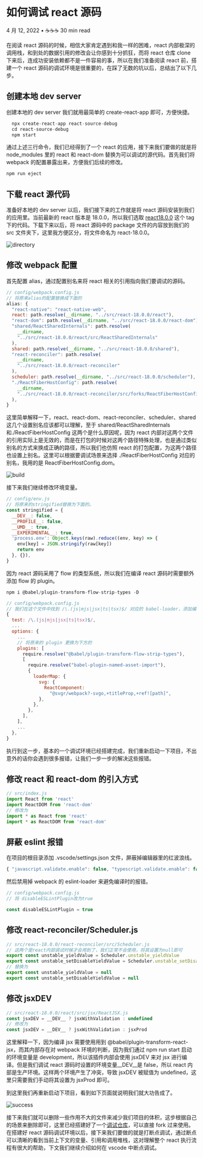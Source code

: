 # 如何调试 react 源码

4 月 12, 2022 • ☕️☕️☕️ 30 min read

在阅读 react 源码的时候，相信大家肯定遇到和我一样的困难，react 内部极深的调用栈，和到处的数据引用的修改会让你感到十分抓狂，而将 react 仓库 clone 下来后，连成功安装依赖都不是一件容易的事，所以在我们准备阅读 react 前，搭建一个 react 源码的调试环境是很重要的，在踩了无数的坑以后，总结出了以下几步。

## 创建本地 dev server

创建本地的 dev server 我们就用最简单的 create-react-app 即可，方便快捷。

```js
  npx create-react-app react-source-debug
  cd react-source-debug
  npm start
```

通过上述三行命令，我们已经得到了一个 react 的应用，接下来我们要做的就是将 node_modules 里的 react 和 react-dom 替换为可以调试的源代码。首先我们将 webpack 的配置暴露出来，方便我们后续的修改。

```js
npm run eject
```

## 下载 react 源代码

准备好本地的 dev server 以后，我们接下来的工作就是将 react 源码安装到我们的应用里。当前最新的 react 版本是 18.0.0，所以我们选取 [react18.0.0](https://github.com/facebook/react/tree/v18.0.0) 这个 tag 下的代码。下载下来以后，将 react 源码中的 package 文件的内容放到我们的 src 文件夹下，这里我方便区分，将文件命名为 react-18.0.0。

![directory](/react-source-dev/directory.png)

## 修改 webpack 配置

首先配置 alias，通过配置别名来将 react 相关的引用指向我们要调试的源码。

```js
// config/webpack.config.js
// 将原来alias的配置替换成下面的
alias: {
  "react-native": "react-native-web",
  react: path.resolve(__dirname, "../src/react-18.0.0/react"),
  "react-dom": path.resolve(__dirname, "../src/react-18.0.0/react-dom"),
  "shared/ReactSharedInternals": path.resolve(
    __dirname,
    "../src/react-18.0.0/react/src/ReactSharedInternals"
  ),
  shared: path.resolve(__dirname, "../src/react-18.0.0/shared"),
  "react-reconciler": path.resolve(
    __dirname,
    "../src/react-18.0.0/react-reconciler"
  ),
  scheduler: path.resolve(__dirname, "../src/react-18.0.0/scheduler"),
  "./ReactFiberHostConfig": path.resolve(
    __dirname,
    "../src/react-18.0.0/react-reconciler/src/forks/ReactFiberHostConfig.dom"
  ),
}
```

这里简单解释一下，react、react-dom、react-reconciler、scheduler、shared 这几个设置别名应该都可以理解，至于 shared/ReactSharedInternals 和./ReactFiberHostConfig 这两个是什么原因呢，因为 react 内部对这两个文件的引用实际上是无效的，而是在打包的时候对这两个路径特殊处理，也是通过类似别名的方式来换成正确的路径，所以我们也仿照 react 的打包配置，为这两个路径也设置上别名。这里可以根据要调试场景来选择 ./ReactFiberHostConfig 对应的别名，我用的是 ReactFiberHostConfig.dom。

![build](/react-source-dev/build.png)

接下来我们继续修改环境变量。

```js
// config/env.js
// 将原来的stringified替换为下面的。
const stringified = {
  __DEV__: false,
  __PROFILE__: false,
  __UMD__: true,
  __EXPERIMENTAL__: true,
  'process.env': Object.keys(raw).reduce((env, key) => {
    env[key] = JSON.stringify(raw[key])
    return env
  }, {}),
}
```

因为 react 源码采用了 flow 的类型系统，所以我们在编译 react 源码时需要额外添加 flow 的 plugin。

```js
npm i @babel/plugin-transform-flow-strip-types -D
```

```js
// config/webpack.config.js
// 我们在这个文件中找到 /\.(js|mjs|jsx|ts|tsx)$/ 对应的 babel-loader，添加编译 flow 所需的 plugin
{
  test: /\.(js|mjs|jsx|ts|tsx)$/,
  ...
  options: {
    ...
    // 将原来的 plugin 更换为下方的
    plugins: [
      require.resolve("@babel/plugin-transform-flow-strip-types"),
      [
        require.resolve("babel-plugin-named-asset-import"),
        {
          loaderMap: {
            svg: {
              ReactComponent:
                "@svgr/webpack?-svgo,+titleProp,+ref![path]",
            },
          },
        },
      ],
    ],
    ...
  },
}
```

执行到这一步，基本的一个调试环境已经搭建完成，我们重新启动一下项目，不出意外的话你会遇到很多报错，让我们一步一步的解决这些报错。

## 修改 react 和 react-dom 的引入方式

```js
// src/index.js
import React from 'react'
import ReactDOM from 'react-dom'
// 修改为
import * as React from 'react'
import * as ReactDOM from 'react-dom'
```

## 屏蔽 eslint 报错

在项目的根目录添加 .vscode/settings.json 文件，屏蔽掉编辑器里的红波浪线。

```js
{ "javascript.validate.enable": false, "typescript.validate.enable": false }
```

然后禁用掉 webpack 的 eslint-loader 来避免编译时的报错。

```js
// config/webpack.config.js
// 将 disableESLintPlugin改为true

const disableESLintPlugin = true
```

## 修改 react-reconciler/Scheduler.js

```js
// src/react-18.0.0/react-reconciler/src/Scheduler.js
// 这两个是react内部调试时候才会用到了，我们正常不会使用，将其设置为null即可
export const unstable_yieldValue = Scheduler.unstable_yieldValue
export const unstable_setDisableYieldValue = Scheduler.unstable_setDisableYieldValue
// 替换为
export const unstable_yieldValue = null
export const unstable_setDisableYieldValue = null
```

## 修改 jsxDEV

```js
// src/react-18.0.0/react/src/jsx/ReactJSX.js
const jsxDEV = __DEV__ ? jsxWithValidation : undefined
// 修改为
const jsxDEV = __DEV__ ? jsxWithValidation : jsxProd
```

这里解释一下，因为编译 jsx 需要使用用到 @babel/plugin-transform-react-jsx，而其内部存在对 webpack 环境的判断，因为我们通过 npm run start 启动的环境变量是 development，所以该插件内部会使用 jsxDEV 来对 jsx 进行编译。但是我们调试 react 源码时设置的环境变量\_\_DEV\_\_是 false，所以 react 内部是生产环境。这样两个环境产生了冲突，导致 jsxDEV 被赋值为 undefined，这里只需要我们手动将其设置为 jsxProd 即可。

到这里我们再重新启动下项目，看到如下页面就说明我们就大功告成了。

![success](/react-source-dev/success.png)

接下来我们就可以删除一些作用不大的文件来减少我们项目的体积，这步根据自己的场景来删除即可，这里已经搭建好了一个[调试仓库](https://github.com/zlqxk/react-debug/tree/v18.0.0)，可以直接 fork 过来使用。在搭建好 react 源码调试环境以后，接下来我们要做的就是打断点调试，通过断点可以清晰的看到当前上下文的变量、引用和调用堆栈，这对理解整个 react 执行流程有很大的帮助，下文我们继续介绍如何在 vscode 中断点调试。
